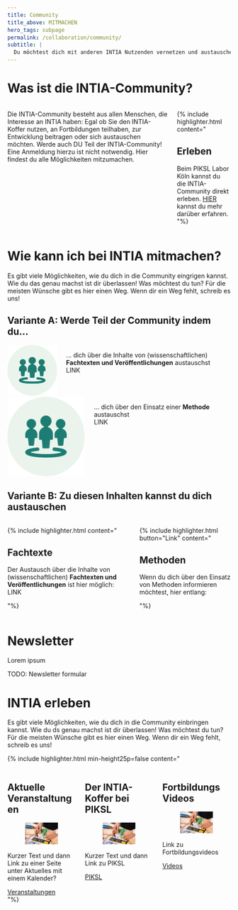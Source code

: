 ```yaml
---
title: Community
title_above: MITMACHEN
hero_tags: subpage
permalink: /collaboration/community/
subtitle: |
  Du möchtest dich mit anderen INTIA Nutzenden vernetzen und austauschen? Deine INTIA-Geschichte erzählen? Oder Feedback zu etwas geben? Das alles ist in der INTIA-Community möglich und eine wichtige Hilfe für alle anderen Nutzenden und Entwickler:innen von INTIA! Hier erfährst du, wo die INTIA-Community zu finden ist.
---
```


# Was ist die INTIA-Community?

<div class="columns is-vcentered is-variable is-8">
<div class="column is-7">

Die INTIA-Community besteht aus allen Menschen, die Interesse an INTIA haben: Egal ob Sie den INTIA-Koffer nutzen, an Fortbildungen teilhaben, zur Entwicklung beitragen oder sich austauschen möchten. Werde auch DU Teil der INTIA-Community! Eine Anmeldung hierzu ist nicht notwendig. Hier findest du alle Möglichkeiten mitzumachen.

</div>
<div class="column is-5">

{% include highlighter.html content="

## Erleben

Beim PIKSL Labor Köln kannst du die INTIA-Community direkt erleben. [HIER](#intia-erleben) kannst du mehr darüber erfahren.
"%}

</div>
</div>

# Wie kann ich bei INTIA mitmachen?

Es gibt viele Möglichkeiten, wie du dich in die Community eingrigen kannst. Wie du das genau machst ist dir überlassen! Was möchtest du tun? Für die meisten Wünsche gibt es hier einen Weg. Wenn dir ein Weg fehlt, schreib es uns!

## Variante A: Werde Teil der Community indem du...

<div class="columns is-vcentered">
  <div class="column is-3 is-round is-centered is-offset-1">
    <img src="/assets/img/intia-case/intia-case-for-all.png" alt="placeholder" class="">
  </div>
<div class="column">

... dich über die Inhalte von (wissenschaftlichen) **Fachtexten und Veröffentlichungen** austauschst
<br>
LINK

  <div class="clear"></div>
  </div>
  </div>

  <div class="columns is-vcentered">
  <div class="column is-3 is-round is-centered is-offset-1">
    <img src="/assets/img/intia-case/intia-case-for-all.png" alt="placeholder" class="">
  </div>
<div class="column">

... dich über den Einsatz einer **Methode** austauschst
<br>
LINK

<div class="clear"></div>                          
  </div>
  </div>

## Variante B: Zu diesen Inhalten kannst du dich austauschen

<div class="columns">
<div class="column is-half">

{% include highlighter.html content="

## Fachtexte

Der Austausch über die Inhalte von (wissenschaftlichen) **Fachtexten und Veröffentlichungen** ist hier möglich:
<br>
LINK

"%}

</div>
<div class="column is-half">

{% include highlighter.html button="Link" content="

## Methoden

Wenn du dich über den Einsatz von Methoden informieren möchtest, hier entlang:

"%}

</div>
</div>

# Newsletter

Lorem ipsum

TODO: Newsletter formular

# INTIA erleben

Es gibt viele Möglichkeiten, wie du dich in die Community einbringen kannst. Wie du ds genau machst ist dir überlassen! Was möchtest du tun? Für die meisten Wünsche gibt es hier einen Weg. Wenn dir ein Weg fehlt, schreib es uns!

{% include highlighter.html min-height25p=false content="

<div class='columns'>
<div class='column is-one-third has-text-centered'>
  
  ## Aktuelle Veranstaltungen

  <figure class='image is-square'>
    <img class='with-zone is-rounded' src='/assets/img/landingpage/werkzeuge.jpg'>
  </figure>

Kurzer Text und dann Link zu einer Seite unter Aktuelles mit einem Kalender?

  <a href='#' class='button highlighter-column-button is-rounded is-dark'>
    <span>Veranstaltungen</span>
    <span class='icon is-small'>
    <i class='fas fa-chevron-right fa-xs'></i>
    </span>
  </a>
</div>
<div class='column is-one-third has-text-centered'>

## Der INTIA-Koffer bei PIKSL

  <figure class='image is-square'>
    <img class='with-zone is-rounded' src='/assets/img/landingpage/werkzeuge.jpg'>
  </figure>
  
  Kurzer Text und dann Link zu PIKSL

  <a href='#' class='button highlighter-column-button is-rounded is-dark'>
    <span>PIKSL</span>
    <span class='icon is-small'>
    <i class='fas fa-chevron-right fa-xs'></i>
    </span>
  </a>

</div>
<div class='column is-one-third has-text-centered'>

## Fortbildungs Videos

  <figure class='image is-square'>
    <img class='with-zone is-rounded' src='/assets/img/landingpage/werkzeuge.jpg'>
  </figure>
  
  Link zu Fortbildungsvideos

  <a href='#' class='button highlighter-column-button is-rounded is-dark'>
    <span>Videos</span>
    <span class='icon is-small'>
    <i class='fas fa-chevron-right fa-xs'></i>
    </span>
  </a>

</div>
</div>
"%}
